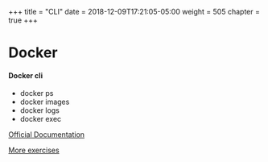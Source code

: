 +++
title = "CLI"
date = 2018-12-09T17:21:05-05:00
weight = 505
chapter = true
+++

# Docker

#### Docker cli

* docker ps
* docker images 
* docker logs
* docker exec

[Official Documentation](https://docs.docker.com/engine/reference/commandline/cli/)

[More exercises](https://www.katacoda.com/contino/courses/docker/basics) 

